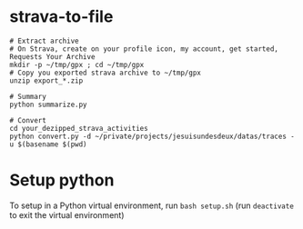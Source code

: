 # strava-to-file

```
# Extract archive
# On Strava, create on your profile icon, my account, get started, Requests Your Archive 
mkdir -p ~/tmp/gpx ; cd ~/tmp/gpx 
# Copy you exported strava archive to ~/tmp/gpx 
unzip export_*.zip

# Summary
python summarize.py

# Convert
cd your_dezipped_strava_activities
python convert.py -d ~/private/projects/jesuisundesdeux/datas/traces -u $(basename $(pwd)
 ```

 # Setup python
 To setup in a Python virtual environment, run `bash setup.sh` (run `deactivate` to exit the virtual environment)

